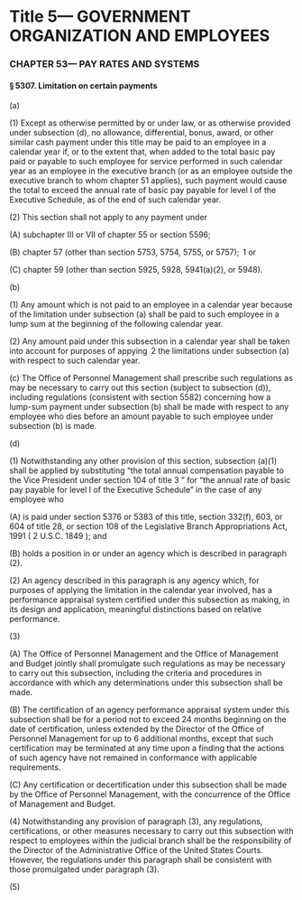 
# Title 5— GOVERNMENT ORGANIZATION AND EMPLOYEES
### CHAPTER 53— PAY RATES AND SYSTEMS
#### § 5307. Limitation on certain payments

(a)

(1) Except as otherwise permitted by or under law, or as otherwise provided under subsection (d), no allowance, differential, bonus, award, or other similar cash payment under this title may be paid to an employee in a calendar year if, or to the extent that, when added to the total basic pay paid or payable to such employee for service performed in such calendar year as an employee in the executive branch (or as an employee outside the executive branch to whom chapter 51 applies), such payment would cause the total to exceed the annual rate of basic pay payable for level I of the Executive Schedule, as of the end of such calendar year.

(2) This section shall not apply to any payment under

(A) subchapter III or VII of chapter 55 or section 5596;

(B) chapter 57 (other than section 5753, 5754, 5755, or 5757);  1 or

(C) chapter 59 (other than section 5925, 5928, 5941(a)(2), or 5948).

(b)

(1) Any amount which is not paid to an employee in a calendar year because of the limitation under subsection (a) shall be paid to such employee in a lump sum at the beginning of the following calendar year.

(2) Any amount paid under this subsection in a calendar year shall be taken into account for purposes of appying  2 the limitations under subsection (a) with respect to such calendar year.

(c) The Office of Personnel Management shall prescribe such regulations as may be necessary to carry out this section (subject to subsection (d)), including regulations (consistent with section 5582) concerning how a lump-sum payment under subsection (b) shall be made with respect to any employee who dies before an amount payable to such employee under subsection (b) is made.

(d)

(1) Notwithstanding any other provision of this section, subsection (a)(1) shall be applied by substituting “the total annual compensation payable to the Vice President under section 104 of title 3 ” for “the annual rate of basic pay payable for level I of the Executive Schedule” in the case of any employee who

(A) is paid under section 5376 or 5383 of this title, section 332(f), 603, or 604 of title 28, or section 108 of the Legislative Branch Appropriations Act, 1991 ( 2 U.S.C. 1849 ); and

(B) holds a position in or under an agency which is described in paragraph (2).

(2) An agency described in this paragraph is any agency which, for purposes of applying the limitation in the calendar year involved, has a performance appraisal system certified under this subsection as making, in its design and application, meaningful distinctions based on relative performance.

(3)

(A) The Office of Personnel Management and the Office of Management and Budget jointly shall promulgate such regulations as may be necessary to carry out this subsection, including the criteria and procedures in accordance with which any determinations under this subsection shall be made.

(B) The certification of an agency performance appraisal system under this subsection shall be for a period not to exceed 24 months beginning on the date of certification, unless extended by the Director of the Office of Personnel Management for up to 6 additional months, except that such certification may be terminated at any time upon a finding that the actions of such agency have not remained in conformance with applicable requirements.

(C) Any certification or decertification under this subsection shall be made by the Office of Personnel Management, with the concurrence of the Office of Management and Budget.

(4) Notwithstanding any provision of paragraph (3), any regulations, certifications, or other measures necessary to carry out this subsection with respect to employees within the judicial branch shall be the responsibility of the Director of the Administrative Office of the United States Courts. However, the regulations under this paragraph shall be consistent with those promulgated under paragraph (3).

(5)
